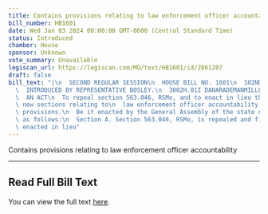 ```yaml
---
title: Contains provisions relating to law enforcement officer accountability
bill_number: HB1601
date: Wed Jan 03 2024 00:00:00 GMT-0600 (Central Standard Time)
status: Introduced
chamber: House
sponsor: Unknown
vote_summary: Unavailable
legiscan_url: https://legiscan.com/MO/text/HB1601/id/2861207
draft: false
bill_text: "|\n  SECOND REGULAR SESSION\n  HOUSE BILL NO. 1601\n  102ND GENERAL ASSEMBLY\n\
  \  INTRODUCED BY REPRESENTATIVE BOSLEY.\n  3002H.01I DANARADEMANMILLER,ChiefClerk\n\
  \  AN ACT\n  To repeal section 563.046, RSMo, and to enact in lieu thereof five\
  \ new sections relating to\n  law enforcement officer accountability, with penalty\
  \ provisions.\n  Be it enacted by the General Assembly of the state of Missouri,\
  \ as follows:\n  Section A. Section 563.046, RSMo, is repealed and five new sections\
  \ enacted in lieu"
---
```

Contains provisions relating to law enforcement officer accountability

---

## Read Full Bill Text

You can view the full text [here](https://legiscan.com/MO/text/HB1601/id/2861207).
